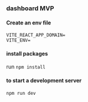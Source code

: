 ### dashboard MVP


#### Create an env file

```
VITE_REACT_APP_DOMAIN=
VITE_ENV=
```

#### install packages
run `npm install`

#### to start a development server
`npm run dev`